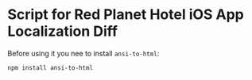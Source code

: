 # Script for Red Planet Hotel iOS App Localization Diff

Before using it you nee to install ```ansi-to-html```:

```
npm install ansi-to-html
```
